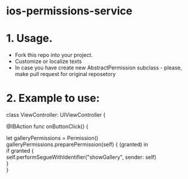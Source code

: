 # ios-permissions-service


# 1. Usage. 
  - Fork this repo into your project.
  - Customize or localize texts
  - In case you have create new AbstractPermission subclass - please, make pull request for original reposetory

# 2. Example to use:
class ViewController: UIViewController {

@IBAction func onButtonClick() { 

  let galleryPermissions = Permission<GalleryPermission>()  
  galleryPermissions.preparePermission(self) { (granted) in  
  if granted {    
    self.performSegueWithIdentifier("showGallery", sender: self)  
  }  
}


